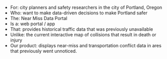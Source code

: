 * For: city planners and safety researchers in the city of Portland, Oregon
* Who: want to make data-driven decisions to make Portland safer
* The: Near Miss Data Portal
* Is a: web portal / app
* That: provides historical traffic data that was previously unavailable
* Unlike: the current interactive map of collisions that result in death or injury
* Our product: displays near-miss and transportation conflict data in ares that previously went unnoticed.
